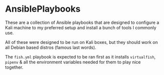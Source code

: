 # AnsiblePlaybooks

These are a collection of Ansible playbooks that are designed to configure a Kali machine to my preferred setup and install a bunch of tools I commonly use.

All of these were designed to be run on Kali boxes, but they should work on all Debian based distros (famous last words).

The `fish.yml` playbook is expected to be ran first as it installs `virtualfish`, `pipenv` & all the environment variables needed for them to play nice together.
